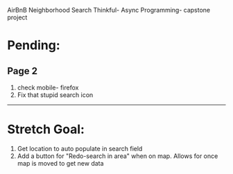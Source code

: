 AirBnB Neighborhood Search
Thinkful- Async Programming- capstone project

# Pending:

## Page 2
  1. check mobile- firefox
  2. Fix that stupid search icon

--------------------------

# Stretch Goal:

1. Get location to auto populate in search field
1. Add a button for "Redo-search in area" when on map. Allows for once map is moved to get new data

